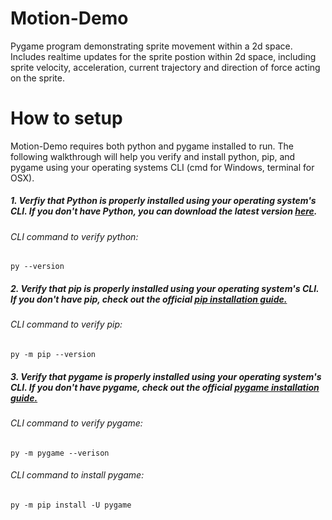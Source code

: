 # Motion-Demo
Pygame program demonstrating sprite movement within a 2d space. Includes realtime updates for the sprite postion within 2d space, including sprite velocity, acceleration, current trajectory and direction of force acting on the sprite.
# How to setup
Motion-Demo requires both python and pygame installed to run. The following walkthrough will help you verify and install python, pip, and pygame using your operating systems CLI (cmd for Windows, terminal for OSX).
##### 1. Verfiy that Python is properly installed using your operating system's CLI. If you don't have Python, you can download the latest version [here](https://www.python.org/downloads/).

###### CLI command to verify python:

`py --version`

##### 2. Verify that pip is properly installed using your operating system's CLI. If you don't have pip, check out the official [pip installation guide.](https://pip.pypa.io/en/stable/installing/) 

###### CLI command to verify pip:

`py -m pip --version`

##### 3. Verify that pygame is properly installed using your operating system's CLI. If you don't have pygame, check out the official [pygame installation guide.](https://www.pygame.org/wiki/GettingStarted#Pygame%20Installation)

###### CLI command to verify pygame:

`py -m pygame --verison`

###### CLI command to install pygame:

`py -m pip install -U pygame`
